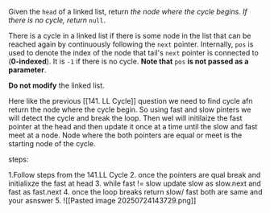 Given the `head` of a linked list, return _the node where the cycle begins. If there is no cycle, return_ `null`.

There is a cycle in a linked list if there is some node in the list that can be reached again by continuously following the `next` pointer. Internally, `pos` is used to denote the index of the node that tail's `next` pointer is connected to (**0-indexed**). It is `-1` if there is no cycle. **Note that** `pos` **is not passed as a parameter**.

**Do not modify** the linked list.


Here like the previous [[141. LL Cycle]] question we need to find cycle afn return the node where the cycle begin. So using fast and slow pinters we will detect the cycle and break the loop. Then wel will initilaize the fast pointer at the head and then update it once at a time until the slow and fast meet at a node. Node where the both pointers are equal or meet is the starting node of the cycle.

steps:

1.Follow steps from the 141.LL Cycle
2. once the pointers are qual break and initialixze the fast at head
3. while fast != slow update slow as slow.next and fast as fast.next
4. once the loop breaks return slow/ fast both are same and your asnswer
5. ![[Pasted image 20250724143729.png]]

